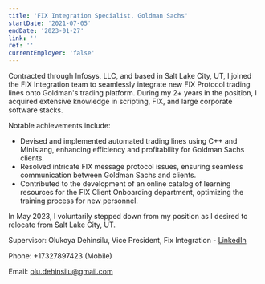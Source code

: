 ```yaml
---
title: 'FIX Integration Specialist, Goldman Sachs'
startDate: '2021-07-05'
endDate: '2023-01-27'
link: ''
ref: ''
currentEmployer: 'false'
---
```


Contracted through Infosys, LLC, and based in Salt Lake City, UT, I joined the FIX Integration team to seamlessly integrate new FIX Protocol trading lines onto Goldman's trading platform. During my 2+ years in the position, I acquired extensive knowledge in scripting, FIX, and large corporate software stacks.

Notable achievements include:

 - Devised and implemented automated trading lines using C++ and Minislang, enhancing efficiency and profitability for Goldman Sachs clients.
 - Resolved intricate FIX message protocol issues, ensuring seamless communication between Goldman Sachs and clients.
 - Contributed to the development of an online catalog of learning resources for the FIX Client Onboarding department, optimizing the training process for new personnel.

In May 2023, I voluntarily stepped down from my position as I desired to relocate from Salt Lake City, UT.

Supervisor: Olukoya Dehinsilu, Vice President, Fix Integration - [LinkedIn](https://www.linkedin.com/in/olukoya/)

Phone: +17327897423 (Mobile)

Email: olu.dehinsilu@gmail.com